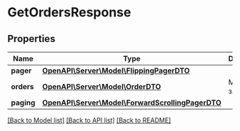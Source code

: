 # GetOrdersResponse

## Properties
Name | Type | Description | Notes
------------ | ------------- | ------------- | -------------
**pager** | [**OpenAPI\Server\Model\FlippingPagerDTO**](FlippingPagerDTO.md) |  | [optional] 
**orders** | [**OpenAPI\Server\Model\OrderDTO**](OrderDTO.md) | Модель заказа. | 
**paging** | [**OpenAPI\Server\Model\ForwardScrollingPagerDTO**](ForwardScrollingPagerDTO.md) |  | [optional] 

[[Back to Model list]](../README.md#documentation-for-models) [[Back to API list]](../README.md#documentation-for-api-endpoints) [[Back to README]](../README.md)


